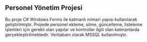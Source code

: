## Personel Yönetim Projesi
Bu proje C# Windows Forms ile katmanlı mimari yapısı kullanılarak geliştirilmiştir. Projede personel ekleme, silme, güncelleme, listeleme işlemleri için gerekli olan yapılar ve kontroller ilgili olan katmanlarda gerçekleştirilmektedir. Veritabanı olarak MSSQL kullanılmıştır.

